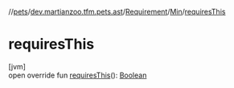 //[pets](../../../../index.md)/[dev.martianzoo.tfm.pets.ast](../../index.md)/[Requirement](../index.md)/[Min](index.md)/[requiresThis](requires-this.md)

# requiresThis

[jvm]\
open override fun [requiresThis](requires-this.md)(): [Boolean](https://kotlinlang.org/api/latest/jvm/stdlib/kotlin/-boolean/index.html)
